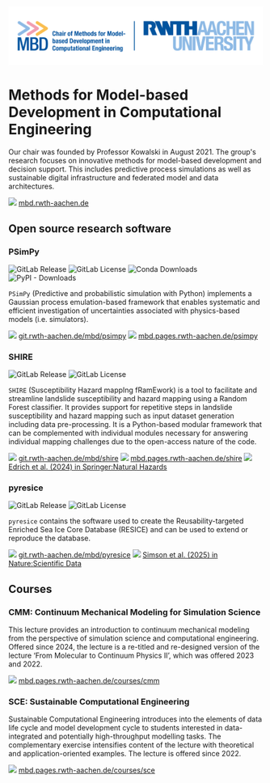 ![](./mbd.png)

# Methods for Model-based Development in Computational Engineering

Our chair was founded by Professor Kowalski in August 2021. The group's research focuses on innovative methods for model-based development and decision support. This includes predictive process simulations as well as sustainable digital infrastructure and federated model and data architectures.


![](https://icons.getbootstrap.com/assets/icons/globe2.svg) [mbd.rwth-aachen.de](https://www.mbd.rwth-aachen.de/)

## Open source research software

### PSimPy

![GitLab Release](https://img.shields.io/gitlab/v/release/92563?gitlab_url=https%3A%2F%2Fgit.rwth-aachen.de%2F)
![GitLab License](https://img.shields.io/gitlab/v/license/92563?gitlab_url=https%3A%2F%2Fgit.rwth-aachen.de)
![Conda Downloads](https://img.shields.io/conda/d/conda-forge/psimpy)
![PyPI - Downloads](https://img.shields.io/pypi/dm/psimpy?label=PyPI%20|%20downloads)

`PSimPy` (Predictive and probabilistic simulation with Python) implements a Gaussian process emulation-based framework that enables systematic and efficient investigation of uncertainties associated with physics-based models (i.e. simulators).

![](https://icons.getbootstrap.com/assets/icons/gitlab.svg) [git.rwth-aachen.de/mbd/psimpy](https://git.rwth-aachen.de/mbd/psimpy)
![](https://icons.getbootstrap.com/assets/icons/book.svg) [mbd.pages.rwth-aachen.de/psimpy](https://mbd.pages.rwth-aachen.de/psimpy/)

### SHIRE

![GitLab Release](https://img.shields.io/gitlab/v/release/109373?gitlab_url=https%3A%2F%2Fgit.rwth-aachen.de)
![GitLab License](https://img.shields.io/gitlab/v/license/109373?gitlab_url=https%3A%2F%2Fgit.rwth-aachen.de)

`SHIRE` (Susceptibility Hazard mappIng fRamEwork) is a tool to facilitate and streamline landslide susceptibility and hazard mapping using a Random Forest classifier. It provides support for repetitive steps in landslide susceptibility and hazard mapping such as input dataset generation including data pre-processing.
It is a Python-based modular framework that can be complemented with individual modules necessary for answering individual mapping challenges due to the open-access nature of the code.

![](https://icons.getbootstrap.com/assets/icons/gitlab.svg) [git.rwth-aachen.de/mbd/shire](https://git.rwth-aachen.de/mbd/shire)
![](https://icons.getbootstrap.com/assets/icons/book.svg) [mbd.pages.rwth-aachen.de/shire](https://mbd.pages.rwth-aachen.de/shire/)
![](https://icons.getbootstrap.com/assets/icons/journal-richtext.svg) [Edrich et al. (2024) in Springer:Natural Hazards](https://doi.org/10.1007/s11069-024-06563-8)


### pyresice

![GitLab Release](https://img.shields.io/gitlab/v/release/96841?gitlab_url=https%3A%2F%2Fgit.rwth-aachen.de)
![GitLab License](https://img.shields.io/gitlab/v/license/96841?gitlab_url=https%3A%2F%2Fgit.rwth-aachen.de)

`pyresice` contains the software used to create the Reusability-targeted Enriched Sea Ice Core Database (RESICE) and can be used to extend or reproduce the database.

![](https://icons.getbootstrap.com/assets/icons/gitlab.svg) [git.rwth-aachen.de/mbd/pyresice](https://git.rwth-aachen.de/mbd/pyresice)
![](https://icons.getbootstrap.com/assets/icons/journal-richtext.svg) [Simson et al. (2025) in Nature:Scientific Data](https://doi.org/10.1038/s41597-025-04665-x)

## Courses

### CMM: Continuum Mechanical Modeling for Simulation Science

This lecture provides an introduction to continuum mechanical modeling from the perspective of simulation science and computational engineering. Offered since 2024, the lecture is a re-titled and re-designed version of the lecture ‘From Molecular to Continuum Physics II’, which was offered 2023 and 2022.

![](https://icons.getbootstrap.com/assets/icons/globe2.svg) [mbd.pages.rwth-aachen.de/courses/cmm](https://mbd.pages.rwth-aachen.de/courses/cmm)

### SCE: Sustainable Computational Engineering

Sustainable Computational Engineering introduces into the elements of data life cycle and model development cycle to students interested in data-integrated and potentially high-throughput modelling tasks. The complementary exercise intensifies content of the lecture with theoretical and application-oriented examples.
The lecture is offered since 2022.

![](https://icons.getbootstrap.com/assets/icons/globe2.svg) [mbd.pages.rwth-aachen.de/courses/sce](https://mbd.pages.rwth-aachen.de/courses/sce/)
